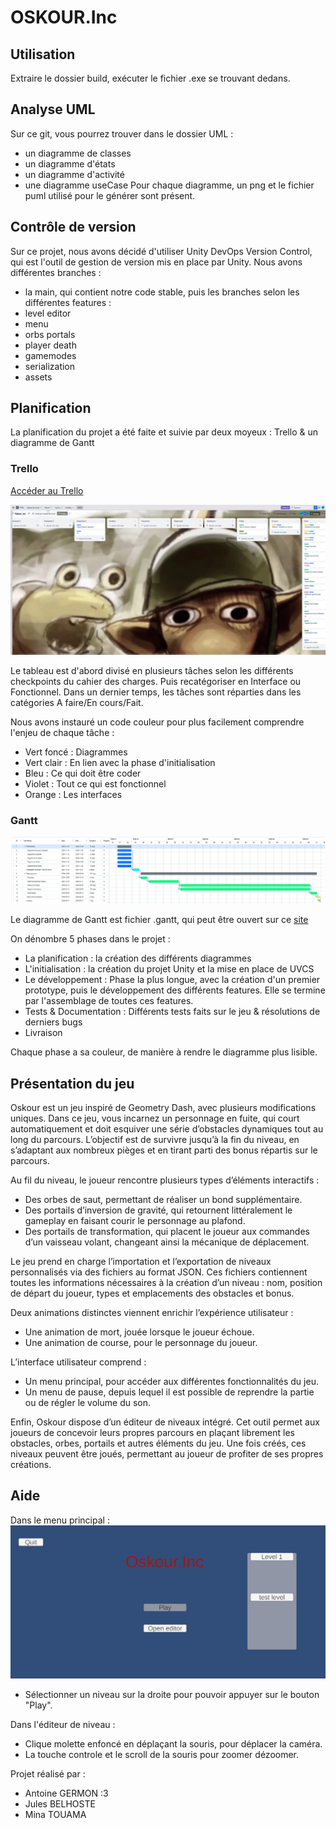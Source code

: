# OSKOUR.Inc

## Utilisation  
Extraire le dossier build, exécuter le fichier .exe se trouvant dedans.

## Analyse UML
Sur ce git, vous pourrez trouver dans le dossier UML : 
- un diagramme de classes
- un diagramme d'états
- un diagramme d'activité
- une diagramme useCase
Pour chaque diagramme, un png et le fichier puml utilisé pour le générer sont présent.

## Contrôle de version
Sur ce projet, nous avons décidé d'utiliser Unity DevOps Version Control, qui est l'outil de gestion de version mis en place par Unity. Nous avons différentes branches : 
- la main, qui contient notre code stable,
puis les branches selon les différentes features : 
- level editor
- menu
- orbs portals
- player death
- gamemodes
- serialization
- assets

## Planification
La planification du projet a été faite et suivie par deux moyeux : Trello & un diagramme de Gantt

### Trello
[Accéder au Trello](https://trello.com/invite/b/67289e68c4fd9072247a1af7/ATTI92782fcaa240a02f5798cfb59cedae4b1D187122/geometry-dash-du-pauvre)

![TRELLO](./ressource/trello_oskour.png)

Le tableau est d'abord divisé en plusieurs tâches selon les différents checkpoints du cahier des charges. Puis recatégoriser en Interface ou Fonctionnel.
Dans un dernier temps, les tâches sont réparties dans les catégories A faire/En cours/Fait.

Nous avons instauré un code couleur pour plus facilement comprendre l'enjeu de chaque tâche : 
- Vert foncé : Diagrammes
- Vert clair : En lien avec la phase d'initialisation
- Bleu : Ce qui doit être coder
- Violet : Tout ce qui est fonctionnel
- Orange : Les interfaces

### Gantt
![GANTT](./ressource/gantt_oskour.png)

Le diagramme de Gantt est fichier .gantt, qui peut être ouvert sur ce [site](https://www.onlinegantt.com/#/gantt)

On dénombre 5 phases dans le projet : 
- La planification : la création des différents diagrammes
- L'initialisation : la création du projet Unity et la mise en place de UVCS
- Le développement : Phase la plus longue, avec la création d'un premier prototype, puis le développement des différents features. Elle se termine par l'assemblage de toutes ces features.
- Tests & Documentation : Différents tests faits sur le jeu & résolutions de derniers bugs
- Livraison

Chaque phase a sa couleur, de manière à rendre le diagramme plus lisible.

## Présentation du jeu

Oskour est un jeu inspiré de Geometry Dash, avec plusieurs modifications uniques. Dans ce jeu, vous incarnez un personnage en fuite, qui court automatiquement et doit esquiver une série d’obstacles dynamiques tout au long du parcours. L’objectif est de survivre jusqu’à la fin du niveau, en s’adaptant aux nombreux pièges et en tirant parti des bonus répartis sur le parcours.

Au fil du niveau, le joueur rencontre plusieurs types d’éléments interactifs :
- Des orbes de saut, permettant de réaliser un bond supplémentaire.
- Des portails d’inversion de gravité, qui retournent littéralement le gameplay en faisant courir le personnage au plafond.
- Des portails de transformation, qui placent le joueur aux commandes d’un vaisseau volant, changeant ainsi la mécanique de déplacement.

Le jeu prend en charge l’importation et l’exportation de niveaux personnalisés via des fichiers au format JSON. Ces fichiers contiennent toutes les informations nécessaires à la création d’un niveau : nom, position de départ du joueur, types et emplacements des obstacles et bonus.

Deux animations distinctes viennent enrichir l’expérience utilisateur :
- Une animation de mort, jouée lorsque le joueur échoue.
- Une animation de course, pour le personnage du joueur.

L’interface utilisateur comprend :
- Un menu principal, pour accéder aux différentes fonctionnalités du jeu.
- Un menu de pause, depuis lequel il est possible de reprendre la partie ou de régler le volume du son.

Enfin, Oskour dispose d’un éditeur de niveaux intégré. Cet outil permet aux joueurs de concevoir leurs propres parcours en plaçant librement les obstacles, orbes, portails et autres éléments du jeu. Une fois créés, ces niveaux peuvent être joués, permettant au joueur de profiter de ses propres créations.

## Aide  

Dans le menu principal :
![Menu](./ressource/MenuPrincipal.png)
- Sélectionner un niveau sur la droite pour pouvoir appuyer sur le bouton "Play".  

Dans l'éditeur de niveau :
- Clique molette enfoncé en déplaçant la souris, pour déplacer la caméra.  
- La touche controle et le scroll de la souris pour zoomer dézoomer.  


Projet réalisé par :
- Antoine GERMON :3
- Jules BELHOSTE
- Mina TOUAMA


